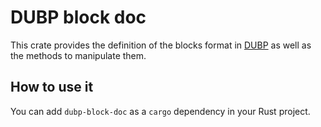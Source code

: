 # DUBP block doc

This crate provides the definition of the blocks format in [DUBP](dubp-latest-rfc) as well as the methods to manipulate them.

[dubp-latest-rfc]: https://git.duniter.org/nodes/common/doc/blob/master/rfc/0009_Duniter_Blockchain_Protocol_V11.md

## How to use it

You can add `dubp-block-doc` as a `cargo` dependency in your Rust project.
